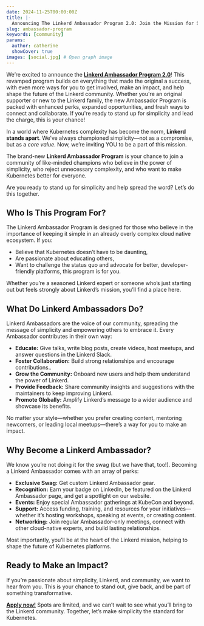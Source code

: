 ```yaml
---
date: 2024-11-25T00:00:00Z
title: |-
  Announcing The Linkerd Ambassador Program 2.0: Join the Mission for Simplicity
slug: ambassador-program
keywords: [community]
params:
  author: catherine
  showCover: true
images: [social.jpg] # Open graph image
---
```


We’re excited to announce the
[**Linkerd Ambassador Program 2.0**](/community/ambassadors-apply/)! This
revamped program builds on everything that made the original a success, with
even more ways for you to get involved, make an impact, and help shape the
future of the Linkerd community. Whether you're an original supporter or new to
the Linkerd family, the new Ambassador Program is packed with enhanced perks,
expanded opportunities, and fresh ways to connect and collaborate. If you're
ready to stand up for simplicity and lead the charge, this is your chance!

In a world where Kubernetes complexity has become the norm, **Linkerd stands
apart**. We’ve always championed simplicity—not as a compromise, but as a _core
value_. Now, we’re inviting YOU to be a part of this mission.

The brand-new **Linkerd Ambassador Program** is your chance to join a community
of like-minded champions who believe in the power of simplicity, who reject
unnecessary complexity, and who want to make Kubernetes better for everyone.

Are you ready to stand up for simplicity and help spread the word? Let’s do this
together.

## Who Is This Program For?

The Linkerd Ambassador Program is designed for those who believe in the
importance of keeping it simple in an already overly complex cloud native
ecosystem. If you:

- Believe that Kubernetes doesn’t have to be daunting,
- Are passionate about educating others,
- Want to challenge the status quo and advocate for better, developer-friendly
  platforms, this program is for you.

Whether you’re a seasoned Linkerd expert or someone who’s just starting out but
feels strongly about Linkerd’s mission, you’ll find a place here.

## What Do Linkerd Ambassadors Do?

Linkerd Ambassadors are the voice of our community, spreading the message of
simplicity and empowering others to embrace it. Every Ambassador contributes in
their own way:

- **Educate:** Give talks, write blog posts, create videos, host meetups, and
  answer questions in the Linkerd Slack.
- **Foster Collaboration:** Build strong relationships and encourage
  contributions..
- **Grow the Community:** Onboard new users and help them understand the power
  of Linkerd.
- **Provide Feedback:** Share community insights and suggestions with the
  maintainers to keep improving Linkerd.
- **Promote Globally:** Amplify Linkerd’s message to a wider audience and
  showcase its benefits.

No matter your style—whether you prefer creating content, mentoring newcomers,
or leading local meetups—there’s a way for you to make an impact.

## Why Become a Linkerd Ambassador?

We know you’re not doing it for the swag (but we have that, too!). Becoming a
Linkerd Ambassador comes with an array of perks:

- **Exclusive Swag:** Get custom Linkerd Ambassador gear.
- **Recognition:** Earn your badge on LinkedIn, be featured on the Linkerd
  Ambassador page, and get a spotlight on our website.
- **Events:** Enjoy special Ambassador gatherings at KubeCon and beyond.
- **Support:** Access funding, training, and resources for your
  initiatives—whether it’s hosting workshops, speaking at events, or creating
  content.
- **Networking:** Join regular Ambassador-only meetings, connect with other
  cloud-native experts, and build lasting relationships.

Most importantly, you’ll be at the heart of the Linkerd mission, helping to
shape the future of Kubernetes platforms.

## Ready to Make an Impact?

If you’re passionate about simplicity, Linkerd, and community, we want to hear
from you. This is your chance to stand out, give back, and be part of something
transformative.

[**Apply now!**](/community/ambassadors-apply/) Spots are limited, and we can’t
wait to see what you’ll bring to the Linkerd community. Together, let’s make
simplicity the standard for Kubernetes.
